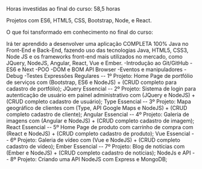 Horas investidas ao final do curso: 58,5 horas

Projetos com ES6, HTML5, CSS, Bootstrap, Node, e React.

O que foi tansformado em conhecimento no final do curso:

Irá ter aprendido a desenvolver uma aplicação COMPLETA 100% Java no Front-End e Back-End, fazendo uso das tecnologias Java, HTML5, CSS3, Node JS e os frameworks front-end mais utilizados no mercado, como JQuery, NodeJS, Angular, React, Vue e Ember.
-Introdução ao Git/GitHub
-ES6 e Next
-POO
-DOM e BOM API Browser
-Eventos e manipuladores
-Debug
-Testes
Expressões Regulares
-- 1º Projeto: Home Page de portfólio de serviços com (Bootstrap, ES6 e NodeJS) + (CRUD completo para cadastro de portfólio);
JQuery Essencial
-- 2º Projeto: Sistema de login para autenticação de usuário em painel administrativo com (JQuery e NodeJS) + (CRUD completo cadastro de usuário);
Type Essencial
-- 3º Projeto: Mapa geográfico de clientes com (Type, API Google Maps e NodeJS) + (CRUD completo cadastro de cliente);​
Angular Essencial
-- 4º Projeto: Galeria de imagens com (Angular e NodeJS) + (CRUD completo cadastro de imagem);
React Essencial
-- 5º Home Page de produto com carrinho de compra com (React e NodeJS) + (CRUD completo cadastro de produto);
Vue Essencial
-- 6º Projeto: Galeria de vídeo com (Vue e NodeJS) + (CRUD completo cadastro de vídeo);
Ember Essencial
-- 7º Projeto: Blog de notícias com (Ember e NodeJS) + (CRUD completo cadastro de notícias);
NodeJs e API
-- 8º Projeto: Criando uma API NodeJS com Express e MongoDB;
